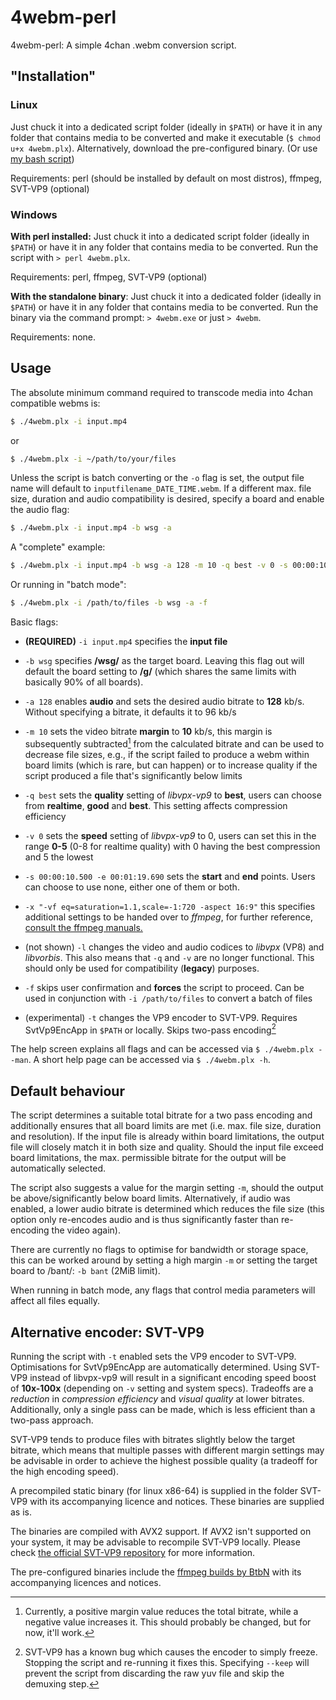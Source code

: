 # 4webm-perl

4webm-perl: A simple 4chan .webm conversion script.

## "Installation"

### Linux

Just chuck it into a dedicated script folder (ideally in `$PATH`) or have it in any folder that contains media to be converted and make it executable (`$ chmod u+x 4webm.plx`). Alternatively, download the pre-configured binary. (Or use [my bash script](https://www.codeberg.org/based64/4webm "4webm-bash"))

Requirements: perl (should be installed by default on most distros), ffmpeg, SVT-VP9 (optional)

### Windows

**With perl installed:** Just chuck it into a dedicated script folder (ideally in `$PATH`) or have it in any folder that contains media to be converted. Run the script with `> perl 4webm.plx`.

Requirements: perl, ffmpeg, SVT-VP9 (optional)

**With the standalone binary**: Just chuck it into a dedicated folder (ideally in `$PATH`) or have it in any folder that contains media to be converted. Run the binary via the command prompt: `> 4webm.exe` or just `> 4webm`.

Requirements: none.

## Usage

The absolute minimum command required to transcode media into 4chan compatible webms is:

```bash
$ ./4webm.plx -i input.mp4
```
or
```bash
$ ./4webm.plx -i ~/path/to/your/files
```
Unless the script is batch converting or the `-o` flag is set, the output file name will default to `inputfilename_DATE_TIME.webm`. If a different max. file size, duration and audio compatibility is desired, specify a board and enable the audio flag:

```bash
$ ./4webm.plx -i input.mp4 -b wsg -a
```
A "complete" example:

```bash
$ ./4webm.plx -i input.mp4 -b wsg -a 128 -m 10 -q best -v 0 -s 00:00:10.500 -e 00:01:19.690 -x "-vf eq=saturation=1.1,scale=-1:720 -aspect 16:9"
```

Or running in "batch mode":

```bash
$ ./4webm.plx -i /path/to/files -b wsg -a -f
```

Basic flags:
* **(REQUIRED)** `-i input.mp4` specifies the **input file**
* `-b wsg` specifies **/wsg/** as the target board. Leaving this flag out will default the board setting to **/g/** (which shares the same limits with basically 90% of all boards).
* `-a 128` enables **audio** and sets the desired audio bitrate to **128** kb/s. Without specifying a bitrate, it defaults it to 96 kb/s
* `-m 10` sets the video bitrate **margin** to **10** kb/s, this margin is subsequently subtracted[^1] from the calculated bitrate and can be used to decrease file sizes, e.g., if the script failed to produce a webm within board limits (which is rare, but can happen) or to increase quality if the script produced a file that's significantly below limits
* `-q best` sets the **quality** setting of *libvpx-vp9* to **best**, users can choose from **realtime**, **good** and **best**. This setting affects compression efficiency
* `-v 0` sets the **speed** setting of *libvpx-vp9* to 0, users can set this in the range **0-5** (0-8 for realtime quality) with 0 having the best compression and 5 the lowest
* `-s 00:00:10.500 -e 00:01:19.690` sets the **start** and **end** points. Users can choose to use none, either one of them or both.
* `-x "-vf eq=saturation=1.1,scale=-1:720 -aspect 16:9"` this specifies additional settings to be handed over to *ffmpeg*, for further reference, [consult the ffmpeg manuals.](https://trac.ffmpeg.org/wiki "ffmpeg documentation")

* (not shown) `-l` changes the video and audio codices to *libvpx* (VP8) and *libvorbis*. This also means that `-q` and `-v` are no longer functional. This should only be used for compatibility (**legacy**) purposes.

* `-f` skips user confirmation and **forces** the script to proceed. Can be used in conjunction with `-i /path/to/files` to convert a batch of files

* (experimental) `-t` changes the VP9 encoder to SVT-VP9. Requires SvtVp9EncApp in `$PATH` or locally. Skips two-pass encoding[^2]

The help screen explains all flags and can be accessed via `$ ./4webm.plx --man`. A short help page can be accessed via `$ ./4webm.plx -h`.

## Default behaviour

The script determines a suitable total bitrate for a two pass encoding and additionally ensures that all board limits are met (i.e. max. file size, duration and resolution). If the input file is already within board limitations, the output file will closely match it in both size and quality. Should the input file exceed board limitations, the max. permissible bitrate for the output will be automatically selected.

The script also suggests a value for the margin setting `-m`, should the output be above/significantly below board limits. Alternatively, if audio was enabled, a lower audio bitrate is determined which reduces the file size (this option only re-encodes audio and is thus significantly faster than re-encoding the video again). 

There are currently no flags to optimise for bandwidth or storage space, this can be worked around by setting a high margin `-m` or setting the target board to /bant/: `-b bant` (2MiB limit).

When running in batch mode, any flags that control media parameters will affect all files equally.

## Alternative encoder: SVT-VP9

Running the script with `-t` enabled sets the VP9 encoder to SVT-VP9. Optimisations for SvtVp9EncApp are automatically determined. Using SVT-VP9 instead of libvpx-vp9 will result in a significant encoding speed boost of **10x-100x** (depending on `-v` setting and system specs). Tradeoffs are a *reduction* in *compression efficiency* and *visual quality* at lower bitrates. Additionally, only a single pass can be made, which is less efficient than a two-pass approach.

SVT-VP9 tends to produce files with bitrates slightly below the target bitrate, which means that multiple passes with different margin settings may be advisable in order to achieve the highest possible quality (a tradeoff for the high encoding speed).

A precompiled static binary (for linux x86-64) is supplied in the folder SVT-VP9 with its accompanying licence and notices. These binaries are supplied as is.

The binaries are compiled with AVX2 support. If AVX2 isn't supported on your system, it may be advisable to recompile SVT-VP9 locally. Please check [the official SVT-VP9 repository](https://github.com/OpenVisualCloud/SVT-VP9) for more information.

The pre-configured binaries include the [ffmpeg builds by BtbN](https://github.com/BtbN/FFmpeg-Builds) with its accompanying licences and notices.

[^1]: Currently, a positive margin value reduces the total bitrate, while a negative value increases it. This should probably be changed, but for now, it'll work.

[^2]: SVT-VP9 has a known bug which causes the encoder to simply freeze. Stopping the script and re-running it fixes this. Specifying `--keep` will prevent the script from discarding the raw yuv file and skip the demuxing step.
